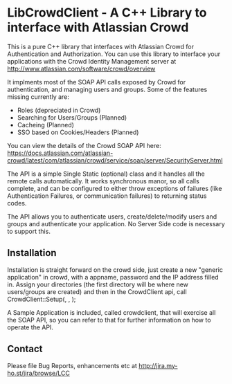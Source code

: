 LibCrowdClient - A C++ Library to interface with Atlassian Crowd 
================================================================

This is a pure C++ library that interfaces with Atlassian Crowd for 
Authentication and Authorization. You can use this library to 
interface your applications with the Crowd Identity Management 
server at http://www.atlassian.com/software/crowd/overview

It implments most of the SOAP API calls exposed by Crowd for
authentication, and managing users and groups. Some of the
features missing currently are:

* Roles (depreciated in Crowd)
* Searching for Users/Groups (Planned)
* Cacheing (Planned)
* SSO based on Cookies/Headers (Planned)

You can view the details of the Crowd SOAP API here:
https://docs.atlassian.com/atlassian-crowd/latest/com/atlassian/crowd/service/soap/server/SecurityServer.html

The API is a simple Single Static (optional) class and it
handles all the remote calls automatically. It works synchronous manor,
so all calls complete, and can be configured to either throw
exceptions of failures (like Authentication Failures, or communication
failures) to returning status codes. 

The API allows you to authenticate users, create/delete/modify users
and groups and authenticate your application. No Server Side code is 
necessary to support this.

Installation
------------

Installation is straight forward on the crowd side, just create a new
"generic application" in crowd, with a appname, password and the IP address
filled in. Assign your directories (the first directory will be where new
users/groups are created) and then in the CrowdClient api, call 
CrowdClient::Setup(<url of crowd server>, <appname>, <apppassword>);

A Sample Application is included, called crowdclient, that will exercise all
the SOAP API, so you can refer to that for further information on
how to operate the API. 

Contact
-------
Please file Bug Reports, enhancements etc at http://jira.my-ho.st/jira/browse/LCC


